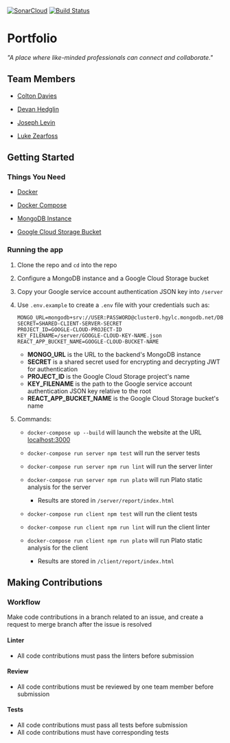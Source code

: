 [![SonarCloud](https://sonarcloud.io/images/project_badges/sonarcloud-white.svg)](https://sonarcloud.io/dashboard?id=ChicoState_Portfolio)
[![Build Status](https://travis-ci.com/ChicoState/Portfolio.svg?branch=main)](https://travis-ci.com/ChicoState/Portfolio)

# Portfolio
 *"A place where like-minded professionals can connect and collaborate."*
 
 ## Team Members
 - [Colton Davies](https://github.com/Colton0012)

 - [Devan Hedglin](https://github.com/dlhedglin)

 - [Joseph Levin](https://github.com/Joseph-Levin)

 - [Luke Zearfoss](https://github.com/LWZearfoss)

## Getting Started

### Things You Need

- [Docker](https://docs.docker.com/get-docker/)

- [Docker Compose](https://docs.docker.com/compose/install/)

- [MongoDB Instance](https://www.mongodb.com/)

- [Google Cloud Storage Bucket](https://cloud.google.com/storage/docs/creating-buckets/)

### Running the app
1. Clone the repo and `cd` into the repo

2. Configure a MongoDB instance and a Google Cloud Storage bucket

2. Copy your Google service account authentication JSON key into `/server`

3. Use `.env.example` to create a `.env` file with your credentials such as:
    ```
    MONGO_URL=mongodb+srv://USER:PASSWORD@cluster0.hgylc.mongodb.net/DBNAME
    SECRET=SHARED-CLIENT-SERVER-SECRET
    PROJECT_ID=GOOGLE-CLOUD-PROJECT-ID
    KEY_FILENAME=/server/GOOGLE-CLOUD-KEY-NAME.json
    REACT_APP_BUCKET_NAME=GOOGLE-CLOUD-BUCKET-NAME
    ```

    - **MONGO_URL** is the URL to the backend's MongoDB instance
    - **SECRET** is a shared secret used for encrypting and decrypting JWT for authentication
    - **PROJECT_ID** is the Google Cloud Storage project's name
    - **KEY_FILENAME** is the path to the Google service account authentication JSON key relative to the root
    - **REACT_APP_BUCKET_NAME** is the Google Cloud Storage bucket's name

4. Commands:
   - `docker-compose up --build` will launch the website at the URL [localhost:3000](localhost:3000)

   - `docker-compose run server npm test` will run the server tests

   - `docker-compose run server npm run lint` will run the server linter

   - `docker-compose run server npm run plato` will run Plato static analysis for the server
        - Results are stored in `/server/report/index.html`

   - `docker-compose run client npm test` will run the client tests

   - `docker-compose run client npm run lint` will run the client linter

   - `docker-compose run client npm run plato` will run Plato static analysis for the client
        - Results are stored in `/client/report/index.html`

## Making Contributions

### Workflow
Make code contributions in a branch related to an issue, and create a request to merge branch after the issue is resolved

#### Linter
- All code contributions must pass the linters before submission

#### Review
- All code contributions must be reviewed by one team member before submission

#### Tests
- All code contributions must pass all tests before submission
- All code contributions must have corresponding tests
